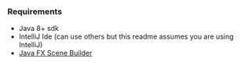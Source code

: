### Requirements
* Java 8+ sdk
* IntelliJ Ide (can use others but this readme assumes you are using IntelliJ)
* [Java FX Scene Builder](https://www.oracle.com/technetwork/java/javase/downloads/javafxscenebuilder-info-2157684.html)
